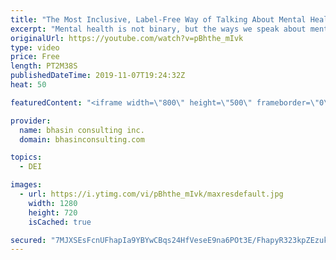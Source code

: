 ```yaml
---
title: "The Most Inclusive, Label-Free Way of Talking About Mental Health"
excerpt: "Mental health is not binary, but the ways we speak about mental health can be non-inclusive and judgmental. Mental health expert Komal Bhasin discusses the mental health continuum and how we can talk and think about mental health in a more inclusive, label-free, and holistic way.  - - - - -   bhasin"
originalUrl: https://youtube.com/watch?v=pBhthe_mIvk
type: video
price: Free
length: PT2M38S
publishedDateTime: 2019-11-07T19:24:32Z
heat: 50

featuredContent: "<iframe width=\"800\" height=\"500\" frameborder=\"0\" src=\"https://www.youtube.com/embed/pBhthe_mIvk\" allow=\"accelerometer; autoplay; encrypted-media; gyroscope; picture-in-picture\" allowfullscreen></iframe>"

provider:
  name: bhasin consulting inc.
  domain: bhasinconsulting.com

topics:
  - DEI

images:
  - url: https://i.ytimg.com/vi/pBhthe_mIvk/maxresdefault.jpg
    width: 1280
    height: 720
    isCached: true

secured: "7MJXSEsFcnUFhapIa9YBYwCBqs24HfVeseE9na6POt3E/FhapyR323kpZEzukJNLLgAZIMrKoE38Puvixho6w4HmRzp0ckhgDqvtdiN+mYHzshFaqgSd6UHlllGVNnr2Qi4jVgXOhu9zWk4sHNZ+B4NogbQZsW1Mfs/4VLFnJ6VXTOlX1tcoNxjGP9n1lFnFBtYJWkxdLEGsS1SbZr3/YK7IlcAIzh2wW9Gq3cj1T26huNcUvpDjR8dirI43r+FhErInnWFi1m6BmyIV74be4tjYlx+hYHbD0fnCmbsJyoiCGUS4Yi+T1+3z6n/TGOZHFboheTNtIFwMpGTJiLhIUVDdpw44ZRc3KC6m9kgn4z8LWWbHZ9DKPtyv5oVq/LcSsGx+821vdcdqsuJ0MQju/uKXMQiqCDZetxPmGoBtd4Q=;eOU/9VKhc615Mzo1s5y2Jw=="
---
```


